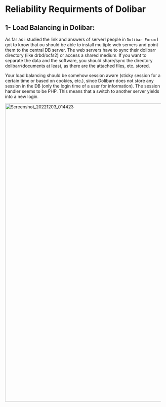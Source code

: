 # Reliability Requirments of Dolibar

## 1- Load Balancing in Dolibar:

As far as i studied the link and answers of serverl people in `Dolibar Forum`
I got to know that ou should be able to install multiple web servers and point 
them to the central DB server. The web servers have to sync their dolibarr 
directory (like drbd/ocfs2) or access a shared medium. If you want to separate 
the data and the software, you should share/sync the directory dolibarr/documents 
at least, as there are the attached files, etc. stored.

Your load balancing should be somehow session aware (sticky session for a certain time or based on cookies, etc.), 
since Dolibarr does not store any session in the DB (only the login time of a user for information).
The session handler seems to be PHP. This means that a switch to another server yields into a new login.


<img width="960" alt="Screenshot_20221203_014423" src="https://user-images.githubusercontent.com/105812482/205432497-50a850a6-da36-4f76-a669-79c6a00bf6d7.png">

